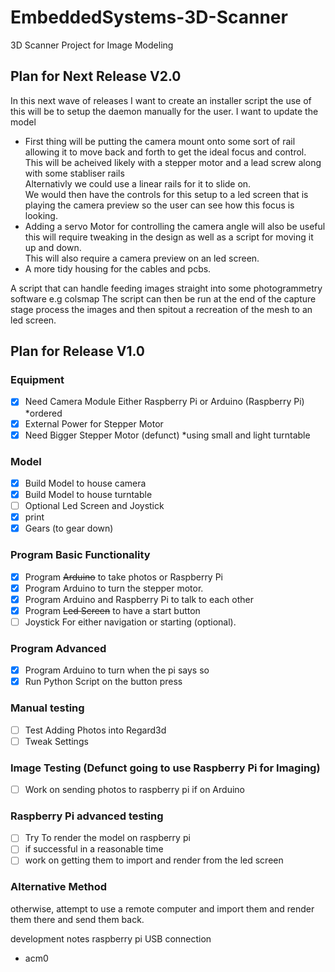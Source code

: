 # EmbeddedSystems-3D-Scanner
3D Scanner Project for Image Modeling


## Plan for Next Release V2.0

In this next wave of releases I want to create an installer script the use of this will be to setup the daemon manually for the user.
I want to update the model
- First thing will be putting the camera mount onto some sort of rail allowing it to move back and forth to get the ideal focus and control. <br>
This will be acheived likely with a stepper motor and a lead screw along with some stabliser rails <br>
Alternativly we could use a linear rails for it to slide on. <br>
We would then have the controls for this setup to a led screen that is playing the camera preview so the user can see how this focus is looking. <br>
- Adding a servo Motor for controlling the camera angle will also be useful this will require tweaking in the design as well as a script for moving it up and down. <br>
This will also require a camera preview on an led screen.
- A more tidy housing for the cables and pcbs.

A script that can handle feeding images straight into some photogrammetry software e.g colsmap
The script can then be run at the end of the capture stage process the images and then spitout a recreation of the mesh to an led screen.

## Plan for Release V1.0

### Equipment
- [x] Need Camera Module Either Raspberry Pi or Arduino (Raspberry Pi) *ordered
- [x] External Power for Stepper Motor
- [x] Need Bigger Stepper Motor (defunct) *using small and light turntable

### Model
- [x] Build Model to house camera
- [X] Build Model to house turntable
- [ ] Optional Led Screen and Joystick 
- [X] print
- [X] Gears (to gear down)

### Program Basic Functionality
- [X] Program ~~Arduino~~ to take photos or Raspberry Pi
- [X] Program Arduino to turn the stepper motor.
- [x] Program Arduino and Raspberry Pi to talk to each other
- [X] Program ~~Led Screen~~ to have a start button
- [ ] Joystick For either navigation or starting (optional).

### Program Advanced
- [X] Program Arduino to turn when the pi says so
- [X] Run Python Script on the button press

### Manual testing
- [ ] Test Adding Photos into Regard3d
- [ ] Tweak Settings

### Image Testing (Defunct going to use Raspberry Pi for Imaging)
- [ ] Work on sending photos to raspberry pi if on Arduino

### Raspberry Pi advanced testing
- [ ] Try To render the model on raspberry pi 
- [ ] if successful in a reasonable time
- [ ] work on getting them to import and render from the led screen

### Alternative Method
otherwise, attempt to use a remote computer and import them and render them there
and send them back.



development notes
raspberry pi USB connection
- acm0
